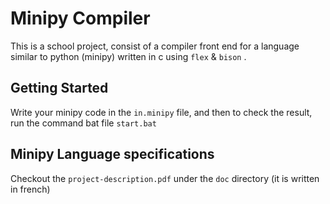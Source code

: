 # Minipy Compiler

This is a school project, consist of a compiler front end for a language similar to python (minipy) written in c using `flex` & `bison` .

## Getting Started

Write your minipy code in the `in.minipy` file, and then to check the result, run the command bat file `start.bat`


## Minipy Language specifications 

Checkout the `project-description.pdf` under the `doc` directory (it is written in french)